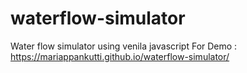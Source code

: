 # waterflow-simulator 
Water flow simulator using venila javascript
For Demo : https://mariappankutti.github.io/waterflow-simulator/
